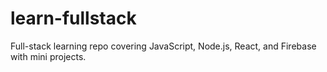 # learn-fullstack
Full-stack learning repo covering JavaScript, Node.js, React, and Firebase with mini projects.
